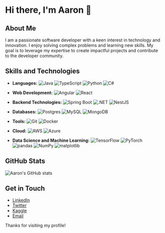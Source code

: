 # Hi there, I'm Aaron 👋

## About Me
I am a passionate software developer with a keen interest in technology and innovation. I enjoy solving complex problems and learning new skills. My goal is to leverage my expertise to create impactful projects and contribute to the developer community.

## Skills and Technologies
- **Languages:**
  ![Java](https://img.shields.io/badge/Java-007396?style=for-the-badge&logo=java&logoColor=white)
  ![TypeScript](https://img.shields.io/badge/TypeScript-007ACC?style=for-the-badge&logo=typescript&logoColor=white)
  ![Python](https://img.shields.io/badge/Python-3776AB?style=for-the-badge&logo=python&logoColor=white)
  ![C#](https://img.shields.io/badge/C%23-239120?style=for-the-badge&logo=csharp&logoColor=white)

- **Web Development:**
  ![Angular](https://img.shields.io/badge/Angular-DD0031?style=for-the-badge&logo=angular&logoColor=white)
  ![React](https://img.shields.io/badge/React-20232A?style=for-the-badge&logo=react&logoColor=61DAFB)

- **Backend Technologies:**
  ![Spring Boot](https://img.shields.io/badge/Spring%20Boot-6DB33F?style=for-the-badge&logo=springboot&logoColor=white)
  ![.NET](https://img.shields.io/badge/.NET-512BD4?style=for-the-badge&logo=dotnet&logoColor=white)
  ![NestJS](https://img.shields.io/badge/NestJS-E0234E?style=for-the-badge&logo=nestjs&logoColor=white)

- **Databases:**
  ![Postgres](https://img.shields.io/badge/PostgreSQL-336791?style=for-the-badge&logo=postgresql&logoColor=white)
  ![MySQL](https://img.shields.io/badge/MySQL-4479A1?style=for-the-badge&logo=mysql&logoColor=white)
  ![MongoDB](https://img.shields.io/badge/MongoDB-47A248?style=for-the-badge&logo=mongodb&logoColor=white)

- **Tools:**
  ![Git](https://img.shields.io/badge/Git-F05032?style=for-the-badge&logo=git&logoColor=white)
  ![Docker](https://img.shields.io/badge/Docker-2496ED?style=for-the-badge&logo=docker&logoColor=white)

- **Cloud:**
  ![AWS](https://img.shields.io/badge/Amazon_AWS-232F3E?style=for-the-badge&logo=amazonaws&logoColor=white)
  ![Azure](https://img.shields.io/badge/Microsoft_Azure-0078D4?style=for-the-badge&logo=microsoftazure&logoColor=white)

- **Data Science and Machine Learning:**
  ![TensorFlow](https://img.shields.io/badge/TensorFlow-FF6F00?style=for-the-badge&logo=tensorflow&logoColor=white)
  ![PyTorch](https://img.shields.io/badge/PyTorch-EE4C2C?style=for-the-badge&logo=pytorch&logoColor=white)
  ![pandas](https://img.shields.io/badge/pandas-150458?style=for-the-badge&logo=pandas&logoColor=white)
  ![NumPy](https://img.shields.io/badge/NumPy-013243?style=for-the-badge&logo=numpy&logoColor=white)
  ![matplotlib](https://img.shields.io/badge/matplotlib-00457C?style=for-the-badge&logo=matplotlib&logoColor=white)

## GitHub Stats
![Aaron's GitHub stats](https://github-readme-stats.vercel.app/api?username=aaron47&show_icons=true&theme=radical)

## Get in Touch
- [LinkedIn](https://www.linkedin.com/in/aaron47)
- [Twitter](https://twitter.com/aaron47)
- [Kaggle](https://www.kaggle.com/aaronborgi)
- [Email](mailto:aaronborgi1@outlook.com)

Thanks for visiting my profile!
